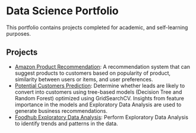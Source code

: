 # Data Science Portfolio 

This portfolio contains projects completed for academic, and self-learning purposes.

## Projects

* [Amazon Product Recommendation](https://github.com/prieton/portfolio/tree/main/Projects/Data%20Science%20Project/AmazonProductRecommender):
  A recommendation system that can suggest products to customers based on popularity of product, similarity between users or items, and user preferences.
* [Potential Customers Prediction](https://github.com/prieton/portfolio/tree/main/Projects/Data%20Science%20Project/PotentialCustomersPrediction):
  Determine whether leads are likely to convert into customers using tree-based models (Decision Tree and Random Forest) optimized using GridSearchCV. Insights from feature importance in the models and Exploratory Data Analysis are used to generate business recommendations.
* [Foodhub Exploratory Data Analysis](https://github.com/prieton/portfolio/tree/main/Projects/Data%20Science%20Project/FoodhubExploratoryDataAnalysis):
  Perform Exploratory Data Analysis to identify trends and   patterns in the data.
